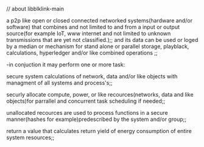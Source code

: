
// about libblklink-main 

a p2p like open or closed connected networked systems(hardware and/or software) 
that combines and not limited to and from a input or output source(for example IoT, 
www internet and not limited to unknown transmissions that are yet not classified.);;
and its data can be used or loged by a median or mechanism for stand alone or parallel storage, playblack, calculations, hyperledger and/or like combined operations ;;

-in conjuction it may perform one or more task:

secure system calculations of network, data and/or like objects with managment of all systems and process's;;

securly allocate compute, power, or like recources(networks, data and like objects)for parrallel and concurrent task scheduling if needed;;

unallocated recources are used to process functions in a secure manner(hashes for example)predescribed by the system and/or group;;

return a value that calculates return yield of energy consumption of entire system resources;;

